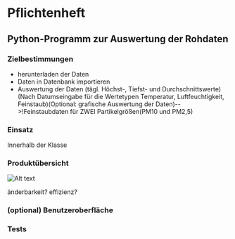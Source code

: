 # Pflichtenheft

## Python-Programm zur Auswertung der Rohdaten

### Zielbestimmungen

- herunterladen der Daten
- Daten in Datenbank importieren
- Auswertung der Daten (tägl. Höchst-, Tiefst- und Durchschnittswerte)(Nach Datumseingabe für die Wertetypen Temperatur, Luftfeuchtigkeit, Feinstaub)(Optional: grafische Auswertung der Daten)-->!Feinstaubdaten für ZWEI Partikelgrößen(PM10 und PM2,5)

### Einsatz

Innerhalb der Klasse

### Produktübersicht

![Alt text](http://cdn-0.plantuml.com/plantuml/png/NOyn3eCm34Ltdy8ZN04MfD9EtK3j78W12-AWu0ZrzWrjnT35-lhloRAhJKtGw1PGreNmHYofYbqQobu0caE0elQxBDvOj1JmqZpG6YKkeJWo2rech5CbdP4PsQq-A5CWISgLPJJTXqU7KIm-AIYrhxM4RMVj9ynowCr6cBNaLWf933aW8XRb3zpZe0F5Vb8UPsBzm-VXPqzYlykXIZ6z-0O0)

änderbarkeit?
effizienz?

### (optional) Benutzeroberfläche

### Tests
